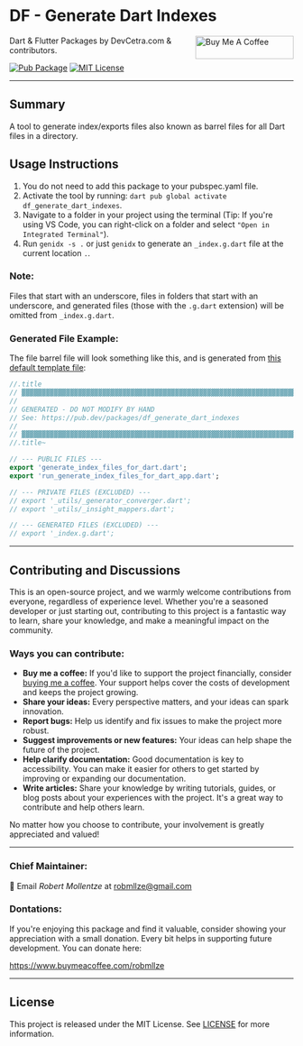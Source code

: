 # DF - Generate Dart Indexes

<a href="https://www.buymeacoffee.com/robmllze" target="_blank"><img align="right" src="https://cdn.buymeacoffee.com/buttons/default-orange.png" alt="Buy Me A Coffee" height="41" width="174"></a>

Dart & Flutter Packages by DevCetra.com & contributors.

[![Pub Package](https://img.shields.io/pub/v/df_generate_dart_indexes.svg)](https://pub.dev/packages/df_generate_dart_indexes)
[![MIT License](https://img.shields.io/badge/License-MIT-blue.svg)](https://raw.githubusercontent.com/robmllze/df_generate_dart_indexes/main/LICENSE)

---

## Summary

A tool to generate index/exports files also known as barrel files for all Dart files in a directory.

## Usage Instructions

1. You do not need to add this package to your pubspec.yaml file.
2. Activate the tool by running: `dart pub global activate df_generate_dart_indexes`.
3. Navigate to a folder in your project using the terminal (Tip: If you're using VS Code, you can right-click on a folder and select `"Open in Integrated Terminal"`).
4. Run `genidx -s .` or just `genidx` to generate an `_index.g.dart` file at the current location `.`.

### Note:

Files that start with an underscore, files in folders that start with an underscore, and generated files (those with the `.g.dart` extension) will be omitted from `_index.g.dart`.

### Generated File Example:

The file barrel file will look something like this, and is generated from [this default template file](https://github.com/robmllze/df_generate_dart_indexes/blob/main/templates/template.dart.md): 

```dart
//.title
// ▓▓▓▓▓▓▓▓▓▓▓▓▓▓▓▓▓▓▓▓▓▓▓▓▓▓▓▓▓▓▓▓▓▓▓▓▓▓▓▓▓▓▓▓▓▓▓▓▓▓▓▓▓▓▓▓▓▓▓▓▓▓▓▓▓▓▓▓▓▓▓▓▓▓▓▓▓
//
// GENERATED - DO NOT MODIFY BY HAND
// See: https://pub.dev/packages/df_generate_dart_indexes
//
// ▓▓▓▓▓▓▓▓▓▓▓▓▓▓▓▓▓▓▓▓▓▓▓▓▓▓▓▓▓▓▓▓▓▓▓▓▓▓▓▓▓▓▓▓▓▓▓▓▓▓▓▓▓▓▓▓▓▓▓▓▓▓▓▓▓▓▓▓▓▓▓▓▓▓▓▓▓
//.title~

// --- PUBLIC FILES ---
export 'generate_index_files_for_dart.dart';
export 'run_generate_index_files_for_dart_app.dart';

// --- PRIVATE FILES (EXCLUDED) ---
// export '_utils/_generator_converger.dart';
// export '_utils/_insight_mappers.dart';

// --- GENERATED FILES (EXCLUDED) ---
// export '_index.g.dart';
```

---

## Contributing and Discussions

This is an open-source project, and we warmly welcome contributions from everyone, regardless of experience level. Whether you're a seasoned developer or just starting out, contributing to this project is a fantastic way to learn, share your knowledge, and make a meaningful impact on the community.

### Ways you can contribute:

- **Buy me a coffee:** If you'd like to support the project financially, consider [buying me a coffee](https://www.buymeacoffee.com/robmllze). Your support helps cover the costs of development and keeps the project growing.
- **Share your ideas:** Every perspective matters, and your ideas can spark innovation.
- **Report bugs:** Help us identify and fix issues to make the project more robust.
- **Suggest improvements or new features:** Your ideas can help shape the future of the project.
- **Help clarify documentation:** Good documentation is key to accessibility. You can make it easier for others to get started by improving or expanding our documentation.
- **Write articles:** Share your knowledge by writing tutorials, guides, or blog posts about your experiences with the project. It's a great way to contribute and help others learn.

No matter how you choose to contribute, your involvement is greatly appreciated and valued!

---

### Chief Maintainer:

📧 Email _Robert Mollentze_ at robmllze@gmail.com

### Dontations:

If you're enjoying this package and find it valuable, consider showing your appreciation with a small donation. Every bit helps in supporting future development. You can donate here:

https://www.buymeacoffee.com/robmllze

---

## License

This project is released under the MIT License. See [LICENSE](https://raw.githubusercontent.com/robmllze/df_generate_dart_indexes/main/LICENSE) for more information.
